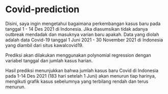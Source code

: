 # Covid-prediction

Disini, saya ingin mengetahui bagaimana perkembangan kasus baru pada tanggal 1 - 14 Des 2021 di Indonesia. Jika diasumsikan tidak adanya outbreak mendadak dan masuknya varian baru apakah. Data yang diolah adalah data Covid-19 tanggal 1 Juni 2021 - 30 November 2021 di Indonesia yang diambil dari situs kawalcovid19.

Prediksi akan dilakukan menggunakan polynomial regression dengan variabel tanggal dan jumlah kasus harian.

Hasil prediksi menunjukkan bahwa jumlah kasus baru Covid di Indonesia pada 1-14 Des 2021 (183 hari setelah 1 Juni) akan menurun tiap harinya,
mengikuti grafik kasus sebelumnya yang terbilang rendah dan terus menurun.

